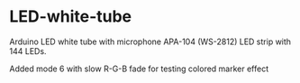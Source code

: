 # LED-white-tube
Arduino LED white tube with microphone APA-104 (WS-2812) LED strip with 144 LEDs.  

Added mode 6 with slow R-G-B fade for testing colored marker effect
